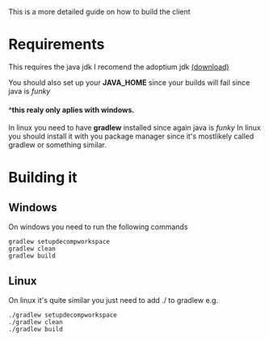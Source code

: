 This is a more detailed guide on how to build the client

# Requirements

This requires the java jdk I recomend the adoptium jdk [(download)](https://adoptium.net)

You should also set up your **JAVA_HOME** since your builds will fail since java is *funky*
#### ^this realy only aplies with windows.

In linux you need to have **gradlew** installed since again java is *funky*
In linux you should install it with you package manager since it's mostlikely called gradlew or something similar.


# Building it

## Windows
On windows you need to run the following commands
```
gradlew setupdecompworkspace
gradlew clean
gradlew build
``` 

## Linux
On linux it's quite similar you just need to add ./ to gradlew e.g.
```
./gradlew setupdecompworkspace
./gradlew clean
./gradlew build
``` 
